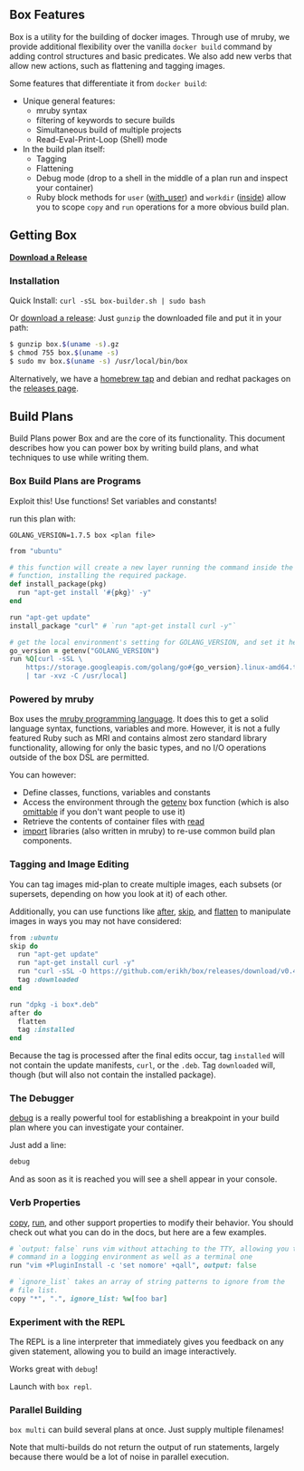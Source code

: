 ## Box Features

Box is a utility for the building of docker images. Through use of mruby,
we provide additional flexibility over the vanilla `docker build` command by
adding control structures and basic predicates. We also add new verbs that
allow new actions, such as flattening and tagging images.

Some features that differentiate it from `docker build`:

* Unique general features:
    * mruby syntax
    * filtering of keywords to secure builds
    * Simultaneous build of multiple projects
    * Read-Eval-Print-Loop (Shell) mode
* In the build plan itself:
    * Tagging
    * Flattening
    * Debug mode (drop to a shell in the middle of a plan run and inspect your container)
    * Ruby block methods for `user` ([with\_user](verbs/#with95user)) and `workdir` ([inside](verbs/#inside)) allow
      you to scope `copy` and `run` operations for a more obvious build plan.

## Getting Box

**[Download a Release](https://github.com/box-builder/box/releases/)**

### Installation

Quick Install: `curl -sSL box-builder.sh | sudo bash`

Or [download a release](https://github.com/box-builder/box/releases): Just
`gunzip` the downloaded file and put it in your path:

```bash
$ gunzip box.$(uname -s).gz
$ chmod 755 box.$(uname -s)
$ sudo mv box.$(uname -s) /usr/local/bin/box
```

Alternatively, we have a [homebrew tap](https://github.com/box-builder/homebrew-box)
and debian and redhat packages on the [releases page](https://github.com/box-builder/box/releases).

## Build Plans

Build Plans power Box and are the core of its functionality. This
document describes how you can power box by writing build plans, and
what techniques to use while writing them.

### Box Build Plans are Programs

Exploit this! Use functions! Set variables and constants!

run this plan with:

```shell
GOLANG_VERSION=1.7.5 box <plan file>
```

```ruby
from "ubuntu"

# this function will create a new layer running the command inside the
# function, installing the required package.
def install_package(pkg)
  run "apt-get install '#{pkg}' -y"
end

run "apt-get update"
install_package "curl" # `run "apt-get install curl -y"`

# get the local environment's setting for GOLANG_VERSION, and set it here:
go_version = getenv("GOLANG_VERSION")
run %Q[curl -sSL \
    https://storage.googleapis.com/golang/go#{go_version}.linux-amd64.tar.gz \
    | tar -xvz -C /usr/local]
```

### Powered by mruby

Box uses the [mruby programming language](https://mruby.org/). It does
this to get a solid language syntax, functions, variables and more.
However, it is not a fully featured Ruby such as MRI and contains almost
zero standard library functionality, allowing for only the basic types,
and no I/O operations outside of the box DSL are permitted.

You can however:

* Define classes, functions, variables and constants
* Access the environment through the
  [getenv](/user-guide/functions/#getenv) box function (which is also
  [omittable](/user-guide/cli/#-omit-o) if you don't want people to use
  it)
* Retrieve the contents of container files with [read](/user-guide/functions/#read)
* [import](/user-guide/functions/#import) libraries (also written in
  mruby) to re-use common build plan components.

### Tagging and Image Editing

You can tag images mid-plan to create multiple images, each subsets (or
supersets, depending on how you look at it) of each other.

Additionally, you can use functions like
[after](/user-guide/verbs/#after), [skip](/user-guide/functions/#skip),
and [flatten](/user-guide/verbs/#flatten) to manipulate images in ways
you may not have considered:

```ruby
from :ubuntu
skip do
  run "apt-get update"
  run "apt-get install curl -y"
  run "curl -sSL -O https://github.com/erikh/box/releases/download/v0.4.2/box_0.4.2_amd64.deb"
  tag :downloaded
end

run "dpkg -i box*.deb"
after do
  flatten
  tag :installed
end
```

Because the tag is processed after the final edits occur, tag
`installed` will not contain the update manifests, `curl`, or the
`.deb`. Tag `downloaded` will, though (but will also not contain the
installed package).

### The Debugger

[debug](/user-guide/verbs/#debug) is a really powerful tool for
establishing a breakpoint in your build plan where you can investigate
your container.

Just add a line:

```ruby
debug
```

And as soon as it is reached you will see a shell appear in your
console.

### Verb Properties

[copy](/user-guide/verbs/#copy), [run](/user-guide/verbs/#run), and
other support properties to modify their behavior. You should check out
what you can do in the docs, but here are a few examples.

```ruby
# `output: false` runs vim without attaching to the TTY, allowing you to run this
# command in a logging environment as well as a terminal one
run "vim +PluginInstall -c 'set nomore' +qall", output: false

# `ignore_list` takes an array of string patterns to ignore from the
# file list.
copy "*", ".", ignore_list: %w[foo bar]
```

### Experiment with the REPL

The REPL is a line interpreter that immediately gives you feedback on
any given statement, allowing you to build an image interactively.

Works great with `debug`!

Launch with `box repl`.

### Parallel Building

`box multi` can build several plans at once. Just supply multiple
filenames!

Note that multi-builds do not return the output of run statements, largely
because there would be a lot of noise in parallel execution.
